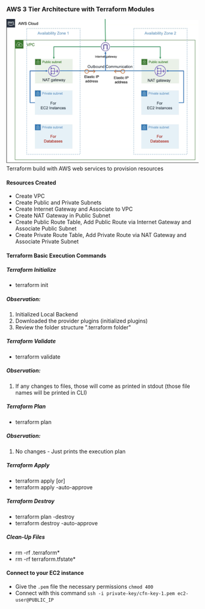 ### AWS 3 Tier Architecture with Terraform Modules
![VPC Architecture](VPC-3-Tier.png)
Terraform build with AWS web services to provision resources
#### Resources Created
- Create VPC
- Create Public and Private Subnets
- Create Internet Gateway and Associate to VPC
- Create NAT Gateway in Public Subnet
- Create Public Route Table, Add Public Route via Internet Gateway and Associate Public Subnet
- Create Private Route Table, Add Private Route via NAT Gateway and Associate Private Subnet
#### Terraform Basic Execution Commands
##### Terraform Initialize
- terraform init
##### Observation:
1) Initialized Local Backend
2) Downloaded the provider plugins (initialized plugins)
3) Review the folder structure ".terraform folder"

##### Terraform Validate
- terraform validate
##### Observation:
1) If any changes to files, those will come as printed in stdout (those file names will be printed in CLI)

##### Terraform Plan
- terraform plan
##### Observation:
1) No changes - Just prints the execution plan

##### Terraform Apply
- terraform apply 
[or]
- terraform apply -auto-approve

##### Terraform Destroy
-  terraform plan -destroy 
- terraform destroy -auto-approve

##### Clean-Up Files
- rm -rf .terraform*
- rm -rf terraform.tfstate*
#### Connect to your EC2 instance
- Give the `.pem` file the necessary permissions `chmod 400`
- Connect with this command `ssh -i private-key/cfn-key-1.pem ec2-user@PUBLIC_IP`
